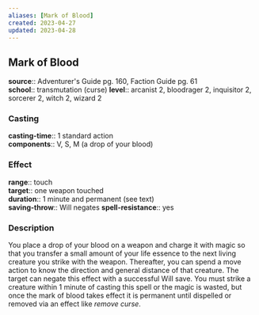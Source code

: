 ```yaml
---
aliases: [Mark of Blood]
created: 2023-04-27
updated: 2023-04-28
---
```


## Mark of Blood

**source**:: Adventurer's Guide pg. 160, Faction Guide pg. 61  
**school**:: transmutation (curse)
**level**:: arcanist 2, bloodrager 2, inquisitor 2, sorcerer 2, witch 2, wizard 2

### Casting

**casting-time**:: 1 standard action  
**components**:: V, S, M (a drop of your blood)

### Effect

**range**:: touch  
**target**:: one weapon touched  
**duration**:: 1 minute and permanent (see text)  
**saving-throw**:: Will negates
**spell-resistance**:: yes

### Description

You place a drop of your blood on a weapon and charge it with magic so that you transfer a small amount of your life essence to the next living creature you strike with the weapon. Thereafter, you can spend a move action to know the direction and general distance of that creature. The target can negate this effect with a successful Will save. You must strike a creature within 1 minute of casting this spell or the magic is wasted, but once the mark of blood takes effect it is permanent until dispelled or removed via an effect like *remove curse*.
